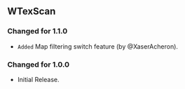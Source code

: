 WTexScan
--------

### Changed for 1.1.0

* `Added` Map filtering switch feature (by @XaserAcheron).


### Changed for 1.0.0

* Initial Release.

